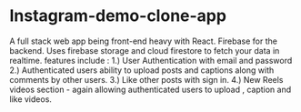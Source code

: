 # Instagram-demo-clone-app
A full stack web app being front-end heavy with React. Firebase for the backend. Uses firebase storage and cloud firestore to fetch your data in realtime.  features include : 1.) User Authentication with email and password 2.) Authenticated users ability to upload posts and captions along with comments by other users. 3.) Like other posts with sign in. 4.) New Reels videos section - again allowing authenticated users to upload , caption and like videos.
